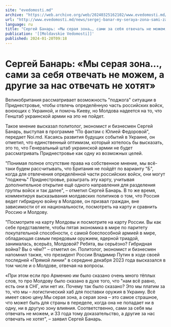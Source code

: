 ```yaml
---
site: "evedomosti.md"
archive: "https://web.archive.org/web/20240325162102/www.evedomosti.md/news/sergej-banar-my-seraya-zona-sami-za-sebya-otvechat-ne-mozhem"
url: "http://www.evedomosti.md/news/sergej-banar-my-seraya-zona-sami-za-sebya-otvechat-ne-mozhem"
language: ru
title: "Сергей Банарь: «Мы серая зона…, сами за себя отвечать не можем, а другие за нас отвечать не хотят»"
publication: '[[Moldavskie Vedomosti]]'
published: 2024-01-20T09:18
---
```


# Сергей Банарь: «Мы серая зона…, сами за себя отвечать не можем, а другие за нас отвечать не хотят»

Великобритания рассматривает возможность "поджога" ситуации в Приднестровье, чтобы отвлечь определённую часть российских войск, воюющих с Украиной, и помочь Киеву, но Молдова надеется на то, что Генштаб украинской армии на это не пойдет.

Такое мнение высказал политолог, экономист и бизнесмен Сергей Банарь, выступая в программе "По фактам с Юлией Федоровой", передает Noi.md. Касаясь развития будущих событий в Украине, он отметил, что единственный оптимизм, который хотелось бы высказать, это то, что Генеральный штаб украинской армии не будет рассматривать Приднестровье как одну из возможных целей.

"Понимая полное отсутствие права на собственное мнение, мы всё-таки будем рассчитывать, что Британия не пойдёт по варианту "Б", когда для отвлечения определённой части российских войск, они могут "поджечь" Приднестровье, разыграть эту карту, учитывая дополнительное открытие ещё одного направления для разделения группы войск и так далее", – отметил Сергей Банарь. В то же время, комментируя высказывания молдавских политиков о том, что Россия ведет гибридную войну в Молдове, он призвал граждан, вне зависимости от их национальности, посмотреть на карту и сравнить Россию и Молдову.

"Посмотрите на карту Молдовы и посмотрите на карту России. Вы как себе представляете, чтобы пятая экономика в мире по паритету покупательной способности, с самой боеспособной армией в мире, обладающая самым передовым оружием, ядерной триадой, занималась, всерьёз, Молдовой? Ребята, вы серьёзно? Гибридная война? Вы о чём?" – отметил он. Политолог, экономист и бизнесмен напомнил также, что президент России Владимир Путин в ходе своей последней «Прямой линии" в середине декабря 2023 года высказался в том числе и о Молдове, отвечая на вопросы.

«При этом если про Армению им было сказано очень много тёплых слов, то про Молдову было сказано в духе того, что "нам всё равно, есть они в СНГ, или нет их. Почему так было сказано? Это мы платим за то, что мы – логистический хаб для поставки оружия в Украину. Всё имеет свою цену.Мы серая зона, а серая зона – это самое страшное, что может быть для страны в переделе, когда она не попадает ни в одну, ни в другую зону влияния. Соответственно, сами за себя мы отвечать не можем, и 33 года тому доказательство, а другие за нас отвечать не хотят", – заявил Сергей Банарь.